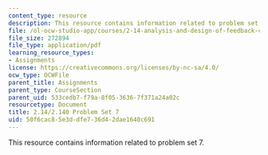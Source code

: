 ```yaml
---
content_type: resource
description: This resource contains information related to problem set 7.
file: /ol-ocw-studio-app/courses/2-14-analysis-and-design-of-feedback-control-systems-spring-2014/50f6cac85e3ddfe736d42dae1640c691_MIT2_14S14_Problem_Set_7.pdf
file_size: 272894
file_type: application/pdf
learning_resource_types:
- Assignments
license: https://creativecommons.org/licenses/by-nc-sa/4.0/
ocw_type: OCWFile
parent_title: Assignments
parent_type: CourseSection
parent_uid: 533cedb7-f79a-8f05-3636-7f371a24a02c
resourcetype: Document
title: 2.14/2.140 Problem Set 7
uid: 50f6cac8-5e3d-dfe7-36d4-2dae1640c691
---
```

This resource contains information related to problem set 7.